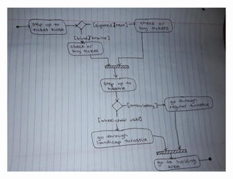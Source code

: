 ![Image of Behavior Diagram](https://github.com/IDS6145-Fall2019/assignment1-agadd881/blob/master/images/enter_behavior_activity_diagram.png)
